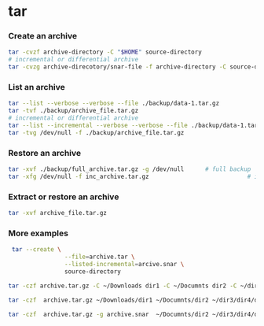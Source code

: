 # tar
### Create an archive
```bash
tar -cvzf archive-directory -C "$HOME" source-directory
# incremental or differential archive
tar -cvzg archive-direcotory/snar-file -f archive-directory -C source-directory
```
### List an archive
```bash
tar --list --verbose --verbose --file ./backup/data-1.tar.gz
tar -tvf ./backup/archive_file.tar.gz
# incremental or differential archive
tar --list --incremental --verbose --verbose --file ./backup/data-1.tar.gz
tar -tvg /dev/null -f ./backup/archive_file.tar.gz
```
### Restore an archive
```bash
tar -xvf ./backup/full_archive.tar.gz -g /dev/null		# full backup
tar -xfg /dev/null -f inc_archive.tar.gz							# incremental backup
```

### Extract or restore an archive
```bash
tar -xvf archive_file.tar.gz
```
### More examples
```bash
 tar --create \
				--file=archive.tar \
				--listed-incremental=arcive.snar \
				source-directory

tar -czf archive.tar.gz -C ~/Downloads dir1 -C ~/Documnts dir2 -C ~/dir3/dir4 dir5

tar -czf  archive.tar.gz ~/Downloads/dir1 ~/Documnts/dir2 ~/dir3/dir4/dir5

tar -czf  archive.tar.gz -g archive.snar  ~/Documnts/dir2 ~/dir3/dir4/dir5	# only one -C allowed with -g
```
